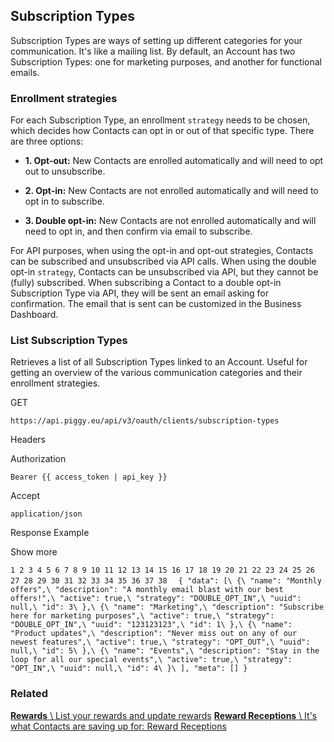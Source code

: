 ## Subscription Types

Subscription Types are ways of setting up different categories for your communication. It's like a mailing list. By default, an Account has two Subscription Types: one for marketing purposes, and another for functional emails.

### Enrollment strategies

For each Subscription Type, an enrollment `strategy` needs to be chosen, which decides how Contacts can opt in or out of that specific type. There are three options:

- **1\. Opt-out:** New Contacts are enrolled automatically and will need to opt out to unsubscribe.

- **2\. Opt-in:** New Contacts are not enrolled automatically and will need to opt in to subscribe.

- **3\. Double opt-in:** New Contacts are not enrolled automatically and will need to opt in, and then confirm via email to subscribe.

For API purposes, when using the opt-in and opt-out strategies, Contacts can be subscribed and unsubscribed via API calls. When using the double opt-in `strategy`, Contacts can be unsubscribed via API, but they cannot be (fully) subscribed. When subscribing a Contact to a double opt-in Subscription Type via API, they will be sent an email asking for confirmation. The email that is sent can be customized in the Business Dashboard.

### List Subscription Types

Retrieves a list of all Subscription Types linked to an Account. Useful for getting an overview of the various communication categories and their enrollment strategies.

GET

`https://api.piggy.eu/api/v3/oauth/clients/subscription-types`

Headers

Authorization

`Bearer {{ access_token | api_key }}`

Accept

`application/json`

Response Example

Show more

`1
2
3
4
5
6
7
8
9
10
11
12
13
14
15
16
17
18
19
20
21
22
23
24
25
26
27
28
29
30
31
32
33
34
35
36
37
38
` `
    {
    "data": [\
        {\
            "name": "Monthly offers",\
            "description": "A monthly email blast with our best offers!",\
            "active": true,\
            "strategy": "DOUBLE_OPT_IN",\
            "uuid": null,\
            "id": 3\
        },\
        {\
            "name": "Marketing",\
            "description": "Subscribe here for marketing purposes",\
            "active": true,\
            "strategy": "DOUBLE_OPT_IN",\
            "uuid": "123123123",\
            "id": 1\
        },\
        {\
            "name": "Product updates",\
            "description": "Never miss out on any of our newest features",\
            "active": true,\
            "strategy": "OPT_OUT",\
            "uuid": null,\
            "id": 5\
        },\
        {\
            "name": "Events",\
            "description": "Stay in the loop for all our special events",\
            "active": true,\
            "strategy": "OPT_IN",\
            "uuid": null,\
            "id": 4\
        }\
    ],
    "meta": []
}`

### Related

[**Rewards** \\
List your rewards and update rewards](https://docs.piggy.eu/v3/oauth/rewards) [**Reward Receptions** \\
It's what Contacts are saving up for: Reward Receptions](https://docs.piggy.eu/v3/oauth/reward-receptions)
